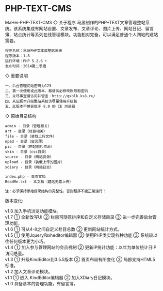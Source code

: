 # PHP-TEXT-CMS
MaHei-PHP-TEXT-CMS
◇ 关于程序
马黑制作的PHP+TEXT文章管理整站系统。该系统集成有网站设置、文章发布、文章评论、图片上传、网站日记、留言簿、站点统计等系列在线管理模块，功能相对完备，可以满足普通个人网站的建站需要。

	程序名称：黑马PHP文本库整站系统
	程序版本：1.8
	运行环境：PHP 5.2.6 +
	发布时间：2014第二季度

◇ 重要说明

	一、后台管理初始密码为123
	二、第一次使用或此版本，都请务必修改账号和密码
	三、未尽事宜请访问并留言：http://gxblk.ks8.ru/
	四、从旧版本升级整站系统请尽量使用升级包
	五、此版本不兼容低于 8.0 的 IE 浏览器

◇ 原始目录结构

	admin - 目录（管理相关）
	art - 目录（栏目相关）
	file - 目录（装载上传文件）
	npad - 目录（留言薄）
	pic - 目录（网站图片资源）
	skin - 目录（css目录）
	source - 目录（网站资源）
	upload - 目录（装载上传的图片）
	xdiary - 目录（网站日志）

	index.php - 首页文档
	ReadMe.txt - 本文档（建站无需上传）

	注：必须保持原始目录结构的完整性，否则程序不能正常运行！

版本变化:

v1.8   加入手机浏览功能模块。    
v1.7   ① 全新改写UI ② 栏目可随意排序和自定义存储目录 ③ 进一步完善后台管理功能。   
v1.6   ① 可从4-8之间自定义栏目总数 ② 更新网站统计方式。   
v1.5   ① 使用Jquery和xheditor编辑器 ② 使用PHP类实现各种功能 ③ 系统较以往任何版本更为小巧。   
v1.4   ① 加入参与管理网站的会员机制 ② 更新IP统计功能：以年为单位统计日IP访问总量。   
v1.3   ① 升级KindEditor到3.5.5版本 ② 首页布局有所变化 ③ 局部支持HTML5标准。   
v1.2   加入文章评论模块。   
v1.1   ① 嵌入 KindEditor编辑器 ② 加入XDiary日记模块。   
v1.0   具备基本的管理功能，有留言簿。   

